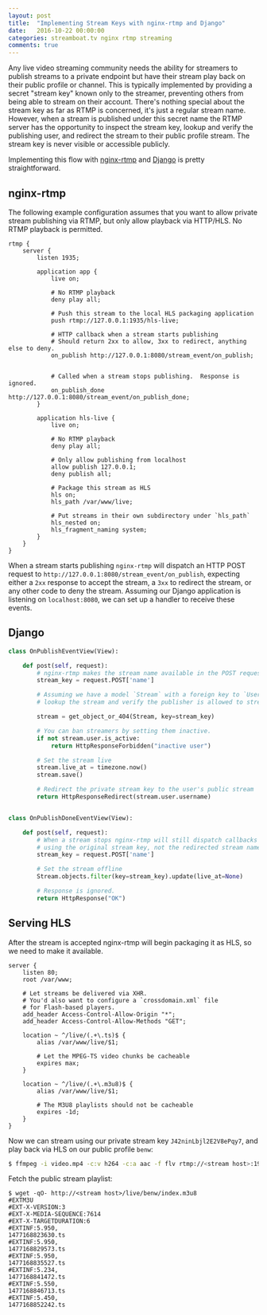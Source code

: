 ```yaml
---
layout: post
title:  "Implementing Stream Keys with nginx-rtmp and Django"
date:   2016-10-22 00:00:00
categories: streamboat.tv nginx rtmp streaming
comments: true
---
```


Any live video streaming community needs the ability for streamers to publish streams to a private endpoint but have their stream play back on their public profile or channel.  This is typically implemented by providing a secret "stream key" known only to the streamer, preventing others from being able to stream on their account.  There's nothing special about the stream key as far as RTMP is concerned, it's just a regular stream name.  However, when a stream is published under this secret name the RTMP server has the opportunity to inspect the stream key, lookup and verify the publishing user, and redirect the stream to their public profile stream.  The stream key is never visible or accessible publicly.

Implementing this flow with [nginx-rtmp](https://github.com/arut/nginx-rtmp-module) and [Django](https://www.djangoproject.com/) is pretty straightforward.

## nginx-rtmp
The following example configuration assumes that you want to allow private stream publishing via RTMP, but only allow playback via HTTP/HLS.  No RTMP playback is permitted.

```
rtmp {
    server {
        listen 1935;

        application app {
            live on;

            # No RTMP playback
            deny play all;

            # Push this stream to the local HLS packaging application
            push rtmp://127.0.0.1:1935/hls-live;

            # HTTP callback when a stream starts publishing
            # Should return 2xx to allow, 3xx to redirect, anything else to deny.
            on_publish http://127.0.0.1:8080/stream_event/on_publish;


            # Called when a stream stops publishing.  Response is ignored.
            on_publish_done http://127.0.0.1:8080/stream_event/on_publish_done;
        }

        application hls-live {
            live on;

            # No RTMP playback
            deny play all;

            # Only allow publishing from localhost
            allow publish 127.0.0.1;
            deny publish all;

            # Package this stream as HLS
            hls on;
            hls_path /var/www/live;

            # Put streams in their own subdirectory under `hls_path`
            hls_nested on;
            hls_fragment_naming system;
        }
    }
}
```

When a stream starts publishing `nginx-rtmp` will dispatch an HTTP POST request to `http://127.0.0.1:8080/stream_event/on_publish`, expecting either a `2xx` response to accept the stream, a `3xx` to redirect the stream, or any other code to deny the stream.  Assuming our Django application is listening on `localhost:8080`, we can set up a handler to receive these events.


## Django

```python
class OnPublishEventView(View):

    def post(self, request):
        # nginx-rtmp makes the stream name available in the POST request via `name`
        stream_key = request.POST['name']

        # Assuming we have a model `Stream` with a foreign key to `User`, we can
        # lookup the stream and verify the publisher is allowed to stream.

        stream = get_object_or_404(Stream, key=stream_key)

        # You can ban streamers by setting them inactive.
        if not stream.user.is_active:
            return HttpResponseForbidden("inactive user")

        # Set the stream live
        stream.live_at = timezone.now()
        stream.save()

        # Redirect the private stream key to the user's public stream
        return HttpResponseRedirect(stream.user.username)


class OnPublishDoneEventView(View):

    def post(self, request):
        # When a stream stops nginx-rtmp will still dispatch callbacks
        # using the original stream key, not the redirected stream name.
        stream_key = request.POST['name']

        # Set the stream offline
        Stream.objects.filter(key=stream_key).update(live_at=None)

        # Response is ignored.
        return HttpResponse("OK")
```

## Serving HLS
After the stream is accepted nginx-rtmp will begin packaging it as HLS, so we need to make it available.

```
server {
    listen 80;
    root /var/www;

    # Let streams be delivered via XHR.
    # You'd also want to configure a `crossdomain.xml` file
    # for Flash-based players.
    add_header Access-Control-Allow-Origin "*";
    add_header Access-Control-Allow-Methods "GET";

    location ~ ^/live/(.+\.ts)$ {
        alias /var/www/live/$1;

        # Let the MPEG-TS video chunks be cacheable
        expires max;
    }

    location ~ ^/live/(.+\.m3u8)$ {
        alias /var/www/live/$1;

        # The M3U8 playlists should not be cacheable
        expires -1d;
    }
}
```

Now we can stream using our private stream key `J42ninLbjl2E2V8ePqy7`, and play back via HLS on our public profile `benw`:

```sh
$ ffmpeg -i video.mp4 -c:v h264 -c:a aac -f flv rtmp://<stream host>:1935/app/J42ninLbjl2E2V8ePqy7
```

Fetch the public stream playlist:

```
$ wget -qO- http://<stream host>/live/benw/index.m3u8
#EXTM3U
#EXT-X-VERSION:3
#EXT-X-MEDIA-SEQUENCE:7614
#EXT-X-TARGETDURATION:6
#EXTINF:5.950,
1477168823630.ts
#EXTINF:5.950,
1477168829573.ts
#EXTINF:5.950,
1477168835527.ts
#EXTINF:5.234,
1477168841472.ts
#EXTINF:5.550,
1477168846713.ts
#EXTINF:5.450,
1477168852242.ts
```

